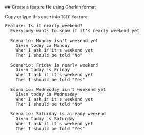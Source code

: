 ## Create a feature file using Gherkin format

Copy or type this code into `TGIF.feature`:

<pre class="file" data-filename="features/TGIF.feature" data-target="replace">
Feature: Is it nearly weekend?
  Everybody wants to know if it's nearly weekend yet

  Scenario: Monday isn't weekend yet
    Given today is Monday
    When I ask if it's weekend yet
    Then I should be told "No"

  Scenario: Friday is nearly weekend
    Given today is Friday
    When I ask if it's weekend yet
    Then I should be told "Yes"

  Scenario: Wednesday isn't weekend yet
    Given today is Wednesday
    When I ask if it's weekend yet
    Then I should be told "No"

  Scenario: Saturday is already weekend
    Given today is Saturday
    When I ask if it's weekend yet
    Then I should be told "Yes"

</pre>

